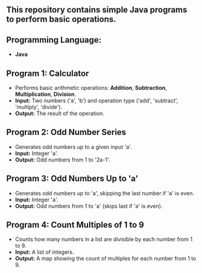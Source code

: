 
## This repository contains simple Java programs to perform basic operations.

## Programming Language:
- **Java**

## Program 1: Calculator
- Performs basic arithmetic operations: **Addition**, **Subtraction**, **Multiplication**, **Division**.
- **Input:** Two numbers ('a', 'b') and operation type ('add', 'subtract', 'multiply', 'divide').
- **Output:** The result of the operation.

## Program 2: Odd Number Series
- Generates odd numbers up to a given input 'a'.
- **Input:** Integer 'a'.
- **Output:** Odd numbers from 1 to '2a-1'.

## Program 3: Odd Numbers Up to 'a'
- Generates odd numbers up to 'a', skipping the last number if 'a' is even.
- **Input:** Integer 'a'.
- **Output:** Odd numbers from 1 to 'a' (skips last if 'a' is even).

## Program 4: Count Multiples of 1 to 9
- Counts how many numbers in a list are divisible by each number from 1 to 9.
- **Input:** A list of integers.
- **Output:** A map showing the count of multiples for each number from 1 to 9.
